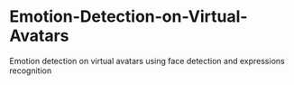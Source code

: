 # Emotion-Detection-on-Virtual-Avatars
Emotion detection on virtual avatars using face detection and expressions recognition
